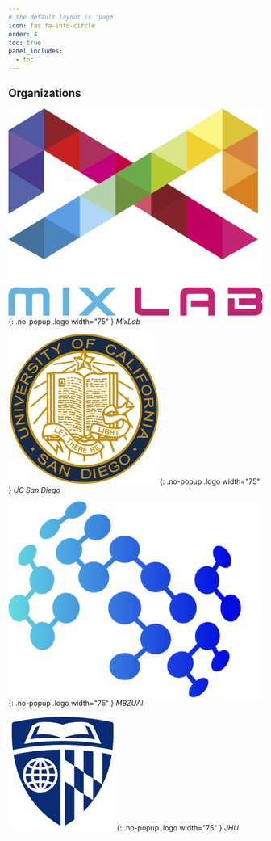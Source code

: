```yaml
---
# the default layout is 'page'
icon: fas fa-info-circle
order: 4
toc: true
panel_includes:
  - toc
---
```


## Organizations

<div class="fit-content grid grid-cols-4 m-auto gap-4" markdown="1">

![MixLab](/assets/img/mixlab-logo.png){: .no-popup .logo width="75" }
_MixLab_

![UC San Diego](/assets/img/ucsd-logo.png){: .no-popup .logo width="75" }
_UC San Diego_

![MBZUAI](/assets/img/mbzuai-logo.png){: .no-popup .logo width="75" }
_MBZUAI_

![MBZUAI](/assets/img/jhu-logo.png){: .no-popup .logo width="75" }
_JHU_

</div>
